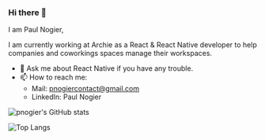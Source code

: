 ### Hi there 👋

<!--
**pnogier/pnogier** is a ✨ _special_ ✨ repository because its `README.md` (this file) appears on your GitHub profile.
-->

I am Paul Nogier,

I am currently working at Archie as a React & React Native developer to help companies and coworkings spaces manage their workspaces.

- 💬  Ask me about React Native if you have any trouble.
- 📫  How to reach me: 
    - Mail: pnogiercontact@gmail.com
    - LinkedIn: Paul Nogier


![pnogier's GitHub stats](https://github-readme-stats.vercel.app/api?username=pnogier&show_icons=true&count_private=true&theme=dark)

![Top Langs](https://github-readme-stats.vercel.app/api/top-langs/?username=anuraghazra&theme=dark)
